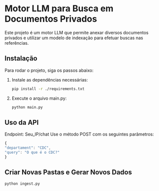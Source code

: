 # Motor LLM para Busca em Documentos Privados

Este projeto é um motor LLM que permite anexar diversos documentos privados e utilizar um modelo de indexação para efetuar buscas nas referências.

## Instalação

Para rodar o projeto, siga os passos abaixo:

1. Instale as dependências necessárias:
   ```sh
   pip install -r ./requirements.txt
   ```

2. Execute o arquivo main.py:
   ```sh
   python main.py
   ```

## Uso da API
Endpoint: Seu_IP/chat
Use o método POST com os seguintes parâmetros:
 ```js
 {
 "departament": "CDC",
 "query": "O que é o CDC?"
 }
 ```
## Criar Novas Pastas e Gerar Novos Dados
```sh
python ingest.py
```







